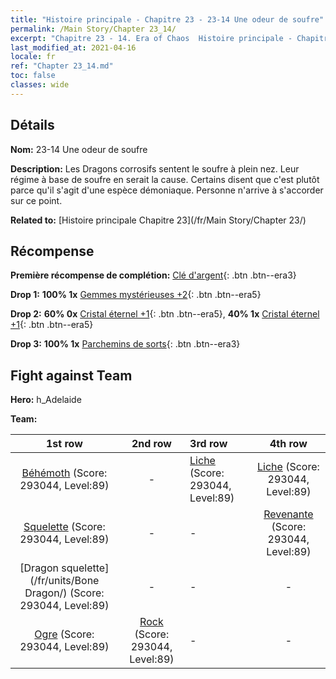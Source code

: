 ```yaml
---
title: "Histoire principale - Chapitre 23 - 23-14 Une odeur de soufre"
permalink: /Main Story/Chapter 23_14/
excerpt: "Chapitre 23 - 14. Era of Chaos  Histoire principale - Chapitre 23_14. 23-14 Une odeur de soufre"
last_modified_at: 2021-04-16
locale: fr
ref: "Chapter 23_14.md"
toc: false
classes: wide
---
```


## Détails

 **Nom:** 23-14 Une odeur de soufre

 **Description:** Les Dragons corrosifs sentent le soufre à plein nez. Leur régime à base de soufre en serait la cause. Certains disent que c'est plutôt parce qu'il s'agit d'une espèce démoniaque. Personne n'arrive à s'accorder sur ce point.

 **Related to:** [Histoire principale Chapitre 23](/fr/Main Story/Chapter 23/)

## Récompense

 **Première récompense de complétion:** [Clé d'argent](/fr/Items/con_693/){: .btn .btn--era3}

 **Drop 1:** **100% 1x** [Gemmes mystérieuses +2](/fr/Items/mat_79/){: .btn .btn--era5}

 **Drop 2:** **60% 0x** [Cristal éternel +1](/fr/Items/mat_73/){: .btn .btn--era5}, **40% 1x** [Cristal éternel +1](/fr/Items/mat_73/){: .btn .btn--era5}

 **Drop 3:** **100% 1x** [Parchemins de sorts](/fr/Items/con_694/){: .btn .btn--era3}


## Fight against Team
 **Hero:** h_Adelaide

 **Team:**


  | 1st row | 2nd row | 3rd row | 4th row |
  |:----:|:----:|:----|:----:|
  | [Béhémoth](/fr/units/Behemoth/) (Score: 293044, Level:89)  | - | [Liche](/fr/units/Lich/) (Score: 293044, Level:89)  | [Liche](/fr/units/Lich/) (Score: 293044, Level:89)  |
  | [Squelette](/fr/units/Skeleton/) (Score: 293044, Level:89)  | - | - | [Revenante](/fr/units/Wight/) (Score: 293044, Level:89)  |
  | [Dragon squelette](/fr/units/Bone Dragon/) (Score: 293044, Level:89)  | - | - | - |
  | [Ogre](/fr/units/Ogre/) (Score: 293044, Level:89)  | [Rock](/fr/units/Roc/) (Score: 293044, Level:89)  | - | - |


